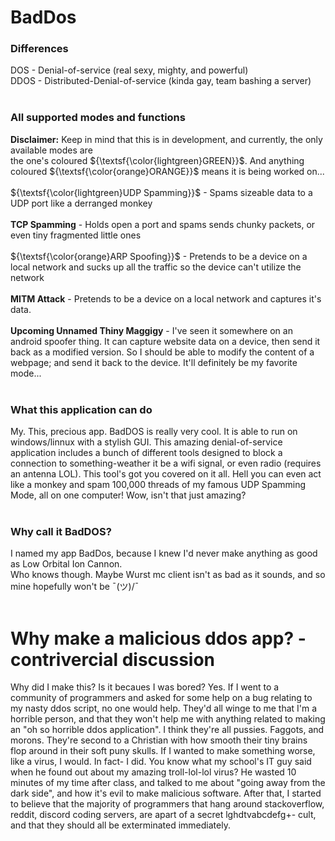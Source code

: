 # BadDos
### Differences
DOS  - Denial-of-service (real sexy, mighty, and powerful)<br>
DDOS - Distributed-Denial-of-service (kinda gay, team bashing a server)
<br><br>
### All supported modes and functions
**Disclaimer:** Keep in mind that this is in development, and currently, the only available modes are<br>
the one's coloured ${\textsf{\color{lightgreen}GREEN}}$. And anything coloured ${\textsf{\color{orange}ORANGE}}$ means it is being worked on...<br><br>
${\textsf{\color{lightgreen}UDP Spamming}}$  -   Spams sizeable data to a UDP port like a derranged monkey<br><br>
**TCP Spamming**  -   Holds open a port and spams sends chunky packets, or even tiny fragmented little ones<br><br>
${\textsf{\color{orange}ARP Spoofing}}$  -   Pretends to be a device on a local network and sucks up all the traffic so the device can't utilize the network<br><br>
**MITM Attack**   -   Pretends to be a device on a local network and captures it's data.<br><br>
**Upcoming Unnamed Thiny Maggigy**  -  I've seen it somewhere on an android spoofer thing. It can capture website data on a device, then send it back as a modified version. So I should be able to modify the content of a webpage; and send it back to the device. It'll definitely be my favorite mode...
<br><br>
### What this application can do
My. This, precious app. BadDOS is really very cool. It is able to run on windows/linnux with a stylish GUI. This amazing denial-of-service application includes a bunch of different tools designed to block a connection to something-weather it be a wifi signal, or even radio (requires an antenna LOL). This tool's got you covered on it all. Hell you can even act like a monkey and spam 100,000 threads of my famous UDP Spamming Mode, all on one computer! Wow, isn't that just amazing?
<br><br>
### Why call it BadDOS?
I named my app BadDos, because I knew I'd never make anything as good as Low Orbital Ion Cannon.<br>
Who knows though. Maybe Wurst mc client isn't as bad as it sounds, and so mine hopefully won't be ¯\(ツ)/¯
<br><br>
# Why make a malicious ddos app? - contrivercial discussion
Why did I make this? Is it becaues I was bored? Yes.
If I went to a community of programmers and asked for some help on a bug relating to my nasty ddos script, no one would help.
They'd all winge to me that I'm a horrible person, and that they won't help me with anything related to making an "oh so horrible ddos application".
I think they're all pussies. Faggots, and morons. They're second to a Christian with how smooth their tiny brains flop around in their soft puny skulls.
If I wanted to make something worse, like a virus, I would. In fact- I did. You know what my school's IT guy said when he found out about my amazing troll-lol-lol virus?
He wasted 10 minutes of my time after class, and talked to me about "going away from the dark side", and how it's evil to make malicious software. After that, I started to believe
that the majority of programmers that hang around stackoverflow, reddit, discord coding servers, are apart of a secret lghdtvabcdefg+- cult, and that they should all be exterminated immediately.
